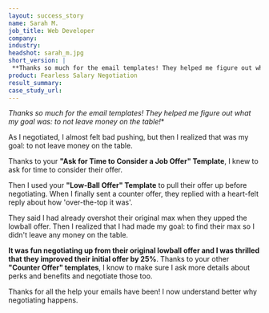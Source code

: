 ```yaml
---
layout: success_story
name: Sarah M.
job_title: Web Developer
company: 
industry: 
headshot: sarah_m.jpg
short_version: |
 **Thanks so much for the email templates! They helped me figure out what my goal was: to not leave money on the table!** I used your "Low-Ball Offer" Template to pull their offer up before negotiating. It was fun negotiating up from their original lowball offer and I was thrilled that they improved their initial offer by 25%.
product: Fearless Salary Negotiation
result_summary: 
case_study_url: 
---
```


*Thanks so much for the email templates! They helped me figure out what my goal was: to not leave money on the table!**

As I negotiated, I almost felt bad pushing, but then I realized that was my goal: to not leave money on the table.

Thanks to your **"Ask for Time to Consider a Job Offer" Template**, I knew to ask for time to consider their offer.

Then I used your **"Low-Ball Offer" Template** to pull their offer up before negotiating. When I finally sent a counter offer, they replied with a heart-felt reply about how 'over-the-top it was'.

They said I had already overshot their original max when they upped the lowball offer. Then I realized that I had made my goal: to find their max so I didn't leave any money on the table.

**It was fun negotiating up from their original lowball offer and I was thrilled that they improved their initial offer by 25%**. Thanks to your other **"Counter Offer" templates**, I know to make sure I ask more details about perks and benefits and negotiate those too.

Thanks for all the help your emails have been! I now understand better why negotiating happens.